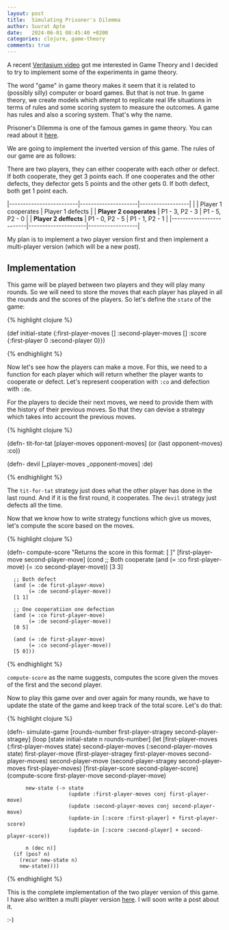 ```yaml
---
layout: post
title:  Simulating Prisoner's Dilemma
author: Suvrat Apte
date:   2024-06-01 08:45:40 +0200
categories: clojure, game-theory
comments: true
---
```


A recent [Veritasium video](https://www.youtube.com/watch?v=mScpHTIi-kM) got me
interested in Game Theory and I decided to try to implement some of the
experiments in game theory.

The word "game" in game theory makes it seem that it is related to (possibly
silly) computer or board games. But that is not true. In game theory, we create
models which attempt to replicate real life situations in terms of rules and
some scoring system to measure the outcomes. A game has rules and also a scoring
system. That's why the name.

Prisoner's Dilemma is one of the famous games in game theory. You can read about
it [here](https://en.wikipedia.org/wiki/Prisoner%27s_dilemma).

We are going to implement the inverted version of this game. The rules of our
game are as follows:

There are two players, they can either cooperate with each other or defect.  If
both cooperate, they get 3 points each. If one cooperates and the other defects,
they defector gets 5 points and the other gets 0. If both defect, both get 1
point each.

|-------------------------|---------------------|------------------|
|                         | Player 1 cooperates | Player 1 defects |
| **Player 2 cooperates** | P1 - 3, P2 - 3      | P1 - 5, P2 - 0   |
| **Player 2 deffects**   | P1 - 0, P2 - 5      | P1 - 1, P2 - 1   |
|-------------------------|---------------------|------------------|

My plan is to implement a two player version first and then implement a
multi-player version (which will be a new post).

<!---excerpt-break-->

## Implementation

This game will be played between two players and they will play many rounds. So
we will need to store the moves that each player has played in all the rounds
and the scores of the players. So let's define the `state` of the game:

{% highlight clojure %}

(def initial-state
  {:first-player-moves []
   :second-player-moves []
   :score {:first-player 0
           :second-player 0}})

{% endhighlight %}

Now let's see how the players can make a move. For this, we need to a function
for each player which will return whether the player wants to cooperate or
defect. Let's represent cooperation with `:co` and defection with `:de`.

For the players to decide their next moves, we need to provide them with the
history of their previous moves. So that they can devise a strategy which takes
into account the previous moves.

{% highlight clojure %}

(defn- tit-for-tat
  [player-moves opponent-moves]
  (or (last opponent-moves) :co))

(defn- devil
  [_player-moves _opponent-moves]
  :de)

{% endhighlight %}

The `tit-for-tat` strategy just does what the other player has done in the last
round. And if it is the first round, it cooperates.
The `devil` strategy just defects all the time.

Now that we know how to write strategy functions which give us moves, let's
compute the score based on the moves.

{% highlight clojure %}

(defn- compute-score
  "Returns the score in this format:
   [<first-player-score> <second-player-score>]"
  [first-player-move second-player-move]
  (cond
      ;; Both cooperate
      (and (= :co first-player-move)
           (= :co second-player-move))
      [3 3]

      ;; Both defect
      (and (= :de first-player-move)
           (= :de second-player-move))
      [1 1]

      ;; One cooperatiion one defection
      (and (= :co first-player-move)
           (= :de second-player-move))
      [0 5]

      (and (= :de first-player-move)
           (= :co second-player-move))
      [5 0]))

{% endhighlight %}

`compute-score` as the name suggests, computes the score given the moves of the
first and the second player.

Now to play this game over and over again for many rounds, we have to update the
state of the game and keep track of the total score. Let's do that:

{% highlight clojure %}

(defn- simulate-game
  [rounds-number first-player-stragey second-player-stragey]
  (loop [state initial-state
         n rounds-number]
    (let [first-player-moves (:first-player-moves state)
          second-player-moves (:second-player-moves state)
          first-player-move (first-player-stragey first-player-moves
                                                  second-player-moves)
          second-player-move (second-player-stragey second-player-moves
                                                    first-player-moves)
          [first-player-score second-player-score]
          (compute-score first-player-move
                         second-player-move)

          new-state (-> state
                        (update :first-player-moves conj first-player-move)
                        (update :second-player-moves conj second-player-move)
                        (update-in [:score :first-player] + first-player-score)
                        (update-in [:score :second-player] + second-player-score))

          n (dec n)]
      (if (pos? n)
        (recur new-state n)
        new-state))))

{% endhighlight %}

This is the complete implementation of the two player version of this game.
I have also written a multi player version [here](https://github.com/suvratapte/game-theory/blob/main/src/game_theory/multi_player.clj).
I will soon write a post about it.

:-)
